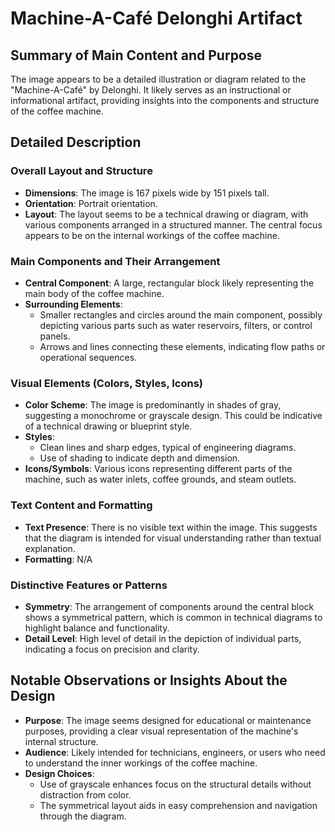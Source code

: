 # Machine-A-Café Delonghi Artifact

## Summary of Main Content and Purpose
The image appears to be a detailed illustration or diagram related to the "Machine-A-Café" by Delonghi. It likely serves as an instructional or informational artifact, providing insights into the components and structure of the coffee machine.

## Detailed Description

### Overall Layout and Structure
- **Dimensions**: The image is 167 pixels wide by 151 pixels tall.
- **Orientation**: Portrait orientation.
- **Layout**: The layout seems to be a technical drawing or diagram, with various components arranged in a structured manner. The central focus appears to be on the internal workings of the coffee machine.

### Main Components and Their Arrangement
- **Central Component**: A large, rectangular block likely representing the main body of the coffee machine.
- **Surrounding Elements**:
  - Smaller rectangles and circles around the main component, possibly depicting various parts such as water reservoirs, filters, or control panels.
  - Arrows and lines connecting these elements, indicating flow paths or operational sequences.

### Visual Elements (Colors, Styles, Icons)
- **Color Scheme**: The image is predominantly in shades of gray, suggesting a monochrome or grayscale design. This could be indicative of a technical drawing or blueprint style.
- **Styles**:
  - Clean lines and sharp edges, typical of engineering diagrams.
  - Use of shading to indicate depth and dimension.
- **Icons/Symbols**: Various icons representing different parts of the machine, such as water inlets, coffee grounds, and steam outlets.

### Text Content and Formatting
- **Text Presence**: There is no visible text within the image. This suggests that the diagram is intended for visual understanding rather than textual explanation.
- **Formatting**: N/A

### Distinctive Features or Patterns
- **Symmetry**: The arrangement of components around the central block shows a symmetrical pattern, which is common in technical diagrams to highlight balance and functionality.
- **Detail Level**: High level of detail in the depiction of individual parts, indicating a focus on precision and clarity.

## Notable Observations or Insights About the Design
- **Purpose**: The image seems designed for educational or maintenance purposes, providing a clear visual representation of the machine's internal structure.
- **Audience**: Likely intended for technicians, engineers, or users who need to understand the inner workings of the coffee machine.
- **Design Choices**:
  - Use of grayscale enhances focus on the structural details without distraction from color.
  - The symmetrical layout aids in easy comprehension and navigation through the diagram.